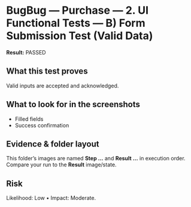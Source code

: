 ﻿# BugBug — Purchase — 2. UI Functional Tests — B) Form Submission Test (Valid Data)

**Result:** PASSED

## What this test proves

Valid inputs are accepted and acknowledged.

## What to look for in the screenshots

- Filled fields
- Success confirmation

## Evidence & folder layout

This folder’s images are named **Step …** and **Result …** in execution order. Compare your run to the **Result** image/state.

## Risk

Likelihood: Low • Impact: Moderate.


